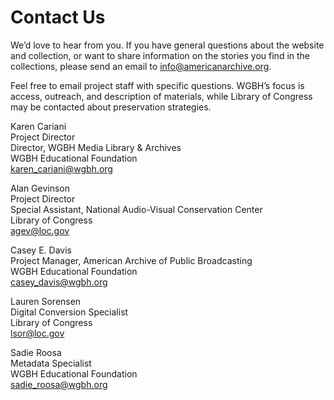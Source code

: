 # Contact Us

We’d love to hear from you. If you have general questions about the website and
collection, or want to share information on the stories you find in the 
collections, please send an email to info@americanarchive.org.

Feel free to email project staff with specific questions. WGBH’s focus is 
access, outreach, and description of materials, while Library of Congress may be
contacted about preservation strategies.

Karen Cariani<br/>
Project Director<br/>
Director, WGBH Media Library & Archives<br/>
WGBH Educational Foundation<br/>
karen_cariani@wgbh.org

Alan Gevinson<br/>
Project Director<br/>
Special Assistant, National Audio-Visual Conservation Center<br/>
Library of Congress<br/>
agev@loc.gov<br/>

Casey E. Davis<br/>
Project Manager, American Archive of Public Broadcasting<br/>
WGBH Educational Foundation<br/>
casey_davis@wgbh.org<br/>

Lauren Sorensen<br/>
Digital Conversion Specialist<br/>
Library of Congress<br/>
lsor@loc.gov<br/>

Sadie Roosa<br/>
Metadata Specialist<br/>
WGBH Educational Foundation<br/>
sadie_roosa@wgbh.org<br/>

